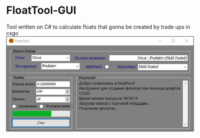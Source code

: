 # FloatTool-GUI
Tool written on C# to calculate floats that gonna be created by trade ups in csgo
![Program Working](https://github.com/Nemeshio/FloatTool-GUI/blob/master/doc/program.png?raw=true)
